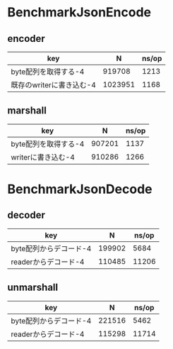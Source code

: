 # BenchmarkJsonEncode

## encoder

|key|N|ns/op|
|---|---|---|
|byte配列を取得する-4|919708|1213|
|既存のwriterに書き込む-4|1023951|1168|

## marshall

|key|N|ns/op|
|---|---|---|
|byte配列を取得する-4|907201|1137|
|writerに書き込む-4|910286|1266|

# BenchmarkJsonDecode

## decoder

|key|N|ns/op|
|---|---|---|
|byte配列からデコード-4|199902|5684|
|readerからデコード-4|110485|11206|

## unmarshall

|key|N|ns/op|
|---|---|---|
|byte配列からデコード-4|221516|5462|
|readerからデコード-4|115298|11714|
